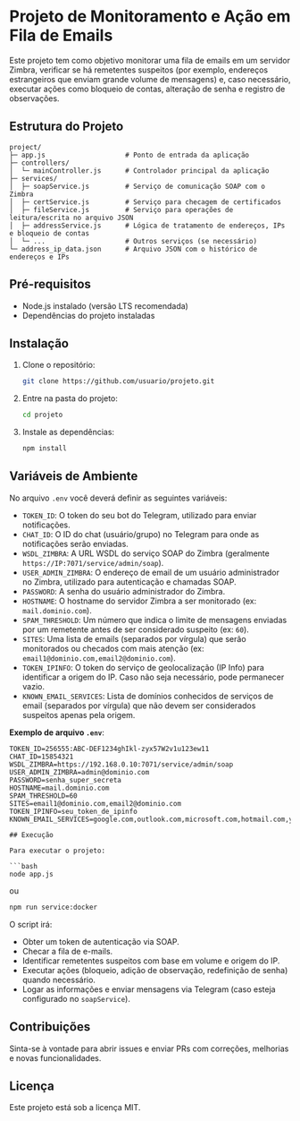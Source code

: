 # Projeto de Monitoramento e Ação em Fila de Emails

Este projeto tem como objetivo monitorar uma fila de emails em um servidor Zimbra, verificar se há remetentes suspeitos (por exemplo, endereços estrangeiros que enviam grande volume de mensagens) e, caso necessário, executar ações como bloqueio de contas, alteração de senha e registro de observações.

## Estrutura do Projeto

```
project/
├─ app.js                    # Ponto de entrada da aplicação
├─ controllers/
│  └─ mainController.js      # Controlador principal da aplicação
├─ services/
│  ├─ soapService.js         # Serviço de comunicação SOAP com o Zimbra
│  ├─ certService.js         # Serviço para checagem de certificados
│  ├─ fileService.js         # Serviço para operações de leitura/escrita no arquivo JSON
│  ├─ addressService.js      # Lógica de tratamento de endereços, IPs e bloqueio de contas
│  └─ ...                    # Outros serviços (se necessário)
└─ address_ip_data.json      # Arquivo JSON com o histórico de endereços e IPs
```

## Pré-requisitos

- Node.js instalado (versão LTS recomendada)
- Dependências do projeto instaladas

## Instalação

1. Clone o repositório:

   ```bash
   git clone https://github.com/usuario/projeto.git
   ```

2. Entre na pasta do projeto:

   ```bash
   cd projeto
   ```

3. Instale as dependências:
   ```bash
   npm install
   ```

## Variáveis de Ambiente

No arquivo `.env` você deverá definir as seguintes variáveis:

- `TOKEN_ID`: O token do seu bot do Telegram, utilizado para enviar notificações.
- `CHAT_ID`: O ID do chat (usuário/grupo) no Telegram para onde as notificações serão enviadas.
- `WSDL_ZIMBRA`: A URL WSDL do serviço SOAP do Zimbra (geralmente `https://IP:7071/service/admin/soap`).
- `USER_ADMIN_ZIMBRA`: O endereço de email de um usuário administrador no Zimbra, utilizado para autenticação e chamadas SOAP.
- `PASSWORD`: A senha do usuário administrador do Zimbra.
- `HOSTNAME`: O hostname do servidor Zimbra a ser monitorado (ex: `mail.dominio.com`).
- `SPAM_THRESHOLD`: Um número que indica o limite de mensagens enviadas por um remetente antes de ser considerado suspeito (ex: `60`).
- `SITES`: Uma lista de emails (separados por vírgula) que serão monitorados ou checados com mais atenção (ex: `email1@dominio.com,email2@dominio.com`).
- `TOKEN_IPINFO`: O token do serviço de geolocalização (IP Info) para identificar a origem do IP. Caso não seja necessário, pode permanecer vazio.
- `KNOWN_EMAIL_SERVICES`: Lista de domínios conhecidos de serviços de email (separados por vírgula) que não devem ser considerados suspeitos apenas pela origem.

**Exemplo de arquivo `.env`**:

````env
TOKEN_ID=256555:ABC-DEF1234ghIkl-zyx57W2v1u123ew11
CHAT_ID=15854321
WSDL_ZIMBRA=https://192.168.0.10:7071/service/admin/soap
USER_ADMIN_ZIMBRA=admin@dominio.com
PASSWORD=senha_super_secreta
HOSTNAME=mail.dominio.com
SPAM_THRESHOLD=60
SITES=email1@dominio.com,email2@dominio.com
TOKEN_IPINFO=seu_token_de_ipinfo
KNOWN_EMAIL_SERVICES=google.com,outlook.com,microsoft.com,hotmail.com,yahoo.com,live.com

## Execução

Para executar o projeto:

```bash
node app.js
````

ou

```bash
npm run service:docker
```

O script irá:

- Obter um token de autenticação via SOAP.
- Checar a fila de e-mails.
- Identificar remetentes suspeitos com base em volume e origem do IP.
- Executar ações (bloqueio, adição de observação, redefinição de senha) quando necessário.
- Logar as informações e enviar mensagens via Telegram (caso esteja configurado no `soapService`).

## Contribuições

Sinta-se à vontade para abrir issues e enviar PRs com correções, melhorias e novas funcionalidades.

## Licença

Este projeto está sob a licença MIT.
